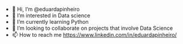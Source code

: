 - 👋 Hi, I’m @eduardapinheiro
- 👀 I’m interested in Data science
- 🌱 I’m currently learning Python
- 💞️ I’m looking to collaborate on projects that involve Data Science
- 📫 How to reach me 
https://www.linkedin.com/in/eduardapinheiro/

<!---
eduardapinheiro/eduardapinheiro is a ✨ special ✨ repository because its `README.md` (this file) appears on your GitHub profile.
You can click the Preview link to take a look at your changes.
--->
